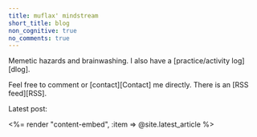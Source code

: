 ```yaml
---
title: muflax' mindstream
short_title: blog
non_cognitive: true
no_comments: true
---
```


Memetic hazards and brainwashing. I also have a [practice/activity log][dlog].

Feel free to comment or [contact][Contact] me directly. There is an [RSS feed][RSS].

Latest post:

<%= render "content-embed", :item => @site.latest_article %>
